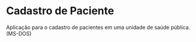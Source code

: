 # Cadastro de Paciente
Aplicação para o cadastro de pacientes em uma unidade de saúde pública. (MS-DOS)
